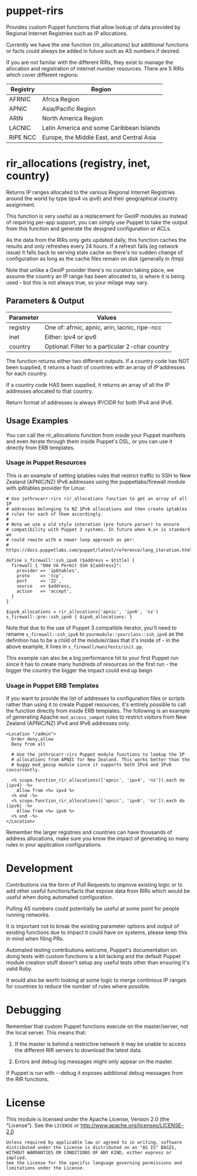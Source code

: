 # puppet-rirs

Provides custom Puppet functions that allow lookup of data provided by Regional
Internet Registries such as IP allocations.

Currently we have the one function (rir_allocations) but additional functions
or facts could always be added in future such as AS numbers if desired.

If you are not familar with the different RIRs, they exist to manage the
allocation and registration of internet number resources. There are 5 RIRs
which cover different regions:

| Registry | Region                                    |
|----------|-------------------------------------------|
| AFRNIC   | Africa Region                             |
| APNIC    | Asia/Pacific Region                       |
| ARIN     | North America Region                      |
| LACNIC   | Latin America and some Caribbean Islands  |
| RIPE NCC | Europe, the Middle East, and Central Asia |



# rir_allocations (registry, inet, country)

Returns IP ranges allocated to the various Regional Internet Registries
around the world by type (ipv4 vs ipv6) and their geographical country
assignment.

This function is very useful as a replacement for GeoIP modules as instead
of requiring per-app support, you can simply use Puppet to take the output
from this function and generate the designed configuration or ACLs.

As the data from the RIRs only gets updated daily, this function caches the
results and only refreshes every 24 hours. If a refresh fails (eg network
issue) it falls back to serving stale cache so there's no sudden change of
configuration as long as the cache files remain on disk (generally in /tmp)

Note that unlike a GeoIP provider there's no curation taking place, we
assume the country an IP range has been allocated to, is where it is being
used - but this is not always true, so your milage may vary.


## Parameters & Output

| Parameter  | Values                                          |
|------------|-------------------------------------------------|
| registry   | One of: afrnic, apnic, arin, lacnic, ripe-ncc   |
| inet       | Either: ipv4 or ipv6                            |
| country    | Optional: Filter to a particular 2-char country |


The function returns either two different outputs. If a country code has NOT
been supplied, it returns a hash of countries with an array of IP addresses
for each country.

If a country code HAS been supplied, it returns an array of all the IP
addresses allocated to that country.

Return format of addresses is always IP/CIDR for both IPv4 and IPv6.


## Usage Examples

You can call the rir_allocations function from inside your Puppet manifests and
even iterate through them inside Puppet's DSL, or you can use it directly from
ERB templates.


### Usage in Puppet Resources

This is an example of setting iptables rules that restrict traffic to SSH to
New Zealand (APNIC/NZ) IPv6 addresses using the puppetlabs/firewall module 
with ip6tables provider for Linux:

    # Use jethrocarr-rirs rir_allocations function to get an array of all IP
    # addresses belonging to NZ IPv6 allocations and then create iptables
    # rules for each of them accordingly.
    #
    # Note we use a old style interation (pre future parser) to ensure
    # compatibility with Puppet 3 systems. In future when 4.x+ is standard we
    # could rewite with a newer loop approach as per:
    # https://docs.puppetlabs.com/puppet/latest/reference/lang_iteration.html

    define s_firewall::ssh_ipv6 ($address = $title) {
      firewall { "004 V6 Permit SSH ${address}":
        provider => 'ip6tables',
        proto    => 'tcp',
        port     => '22',
        source   => $address,
        action   => 'accept',
      }  
    }

    $ipv6_allocations = rir_allocations('apnic', 'ipv6', 'nz')
    s_firewall::pre::ssh_ipv6 { $ipv6_allocations: }

Note that due to the use of Puppet 3 compatible iterator, you'll need to rename
`s_firewall::ssh_ipv6` to `yourmodule::yourclass::ssh_ipv6` as the
definition has to be a child of the module/class that it's inside of - in the
above example, it lives in `s_firewall/manifests/init.pp`.

This example can also be a big performance hit to your first Puppet run since
it has to create many hundreds of resources on the first run - the bigger the
country the bigger the impact could end up beign


### Usage in Puppet ERB Templates

If you want to provide the list of addresses to configuration files or scripts
rather than using it to create Puppet resources, it's entirely possible to call
the function directly from inside ERB templates. The following is an example of
generating Apache `mod_access_compat` rules to restrict visitors from
New Zealand (APNIC/NZ) IPv4 and IPv6 addresses only.

    <Location "/admin">
      Order deny,allow
      Deny from all

      # Use the jethrocarr-rirs Puppet module functions to lookup the IP
      # allocations from APNIC for New Zealand. This works better than the
      # buggy mod_geoip module since it supports both IPv4 and IPv6 concurrently.

      <% scope.function_rir_allocations(['apnic', 'ipv4', 'nz']).each do |ipv4| -%>
        Allow from <%= ipv4 %>
      <% end -%>
      <% scope.function_rir_allocations(['apnic', 'ipv6', 'nz']).each do |ipv6| -%>
        Allow from <%= ipv6 %>
      <% end -%>
    </Location>

Remember the larger registries and countries can have thousands of address
allocations, make sure you know the impact of generating so many rules in your
application configurations.


# Development

Contributions via the form of Pull Requests to improve existing logic or to
add other useful functions/facts that expose data from RIRs which would be
useful when doing automated configuration.

Pulling AS numbers could potentially be useful at some point for people running
networks.

It is important not to break the existing parameter options and output of
existing functions due to impact it could have on systems, please keep this in
mind when filing PRs.

Automated testing contributions welcome, Puppet's documentation on doing tests
with custom functions is a bit lacking and the default Puppet module creation
stuff doesn't setup any useful tests other than ensuring it's valid Ruby.

It would also be worth looking at some logic to merge continious IP ranges for
countries to reduce the number of rules where possible.


# Debugging

Remember that custom Puppet functions execute on the master/server, not the
local server. This means that:

1. If the master is behind a restrictive network it may be unable to access the
different RIR servers to download the latest data.

2. Errors and debug log messages might only appear on the master.

If Puppet is run with --debug it exposes additional debug messages from the RIR
functions.


# License

This module is licensed under the Apache License, Version 2.0 (the "License").
See the `LICENSE` or http://www.apache.org/licenses/LICENSE-2.0

    Unless required by applicable law or agreed to in writing, software
    distributed under the License is distributed on an "AS IS" BASIS,
    WITHOUT WARRANTIES OR CONDITIONS OF ANY KIND, either express or implied.
    See the License for the specific language governing permissions and
    limitations under the License.
